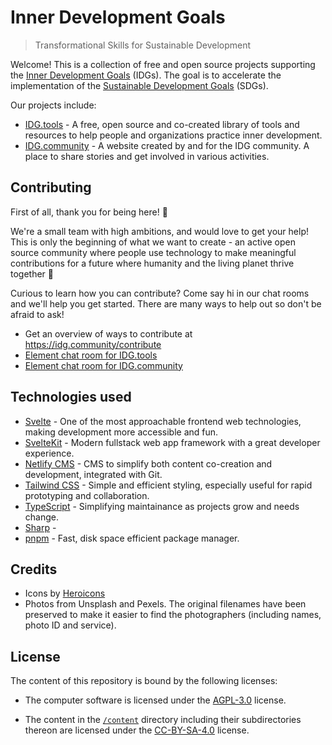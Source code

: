# Inner Development Goals

> Transformational Skills for Sustainable Development

Welcome! This is a collection of free and open source projects supporting the [Inner Development Goals](https://www.innerdevelopmentgoals.org) (IDGs). The goal is to accelerate the implementation of the [Sustainable Development Goals](https://www.undp.org/sustainable-development-goals) (SDGs).

Our projects include:

-   [IDG.tools](https://idg.tools) - A free, open source and co-created library of tools and resources to help people and organizations practice inner development.
-   [IDG.community](https://idg.community) - A website created by and for the IDG community. A place to share stories and get involved in various activities.

## Contributing

First of all, thank you for being here! 🎉

We're a small team with high ambitions, and would love to get your help! This is only the beginning of what we want to create - an active open source community where people use technology to make meaningful contributions for a future where humanity and the living planet thrive together 🌱

Curious to learn how you can contribute? Come say hi in our chat rooms and we'll help you get started. There are many ways to help out so don't be afraid to ask!

-   Get an overview of ways to contribute at <https://idg.community/contribute>
-   [Element chat room for IDG.tools](https://app.element.io/#/room/#idg-tools:community.innerdevelopmentgoals.org)
-   [Element chat room for IDG.community](https://app.element.io/#/room/#website:community.innerdevelopmentgoals.org)

## Technologies used

-   [Svelte](https://svelte.dev) - One of the most approachable frontend web technologies, making development more accessible and fun.
-   [SvelteKit](https://kit.svelte.dev) - Modern fullstack web app framework with a great developer experience.
-   [Netlify CMS](https://www.netlifycms.org/) - CMS to simplify both content co-creation and development, integrated with Git.
-   [Tailwind CSS](https://tailwindcss.com/) - Simple and efficient styling, especially useful for rapid prototyping and collaboration.
-   [TypeScript](https://www.typescriptlang.org/) - Simplifying maintainance as projects grow and needs change.
-   [Sharp](https://github.com/lovell/sharp) -
-   [pnpm](https://pnpm.io) - Fast, disk space efficient package manager.

## Credits

-   Icons by [Heroicons](https://heroicons.com)
-   Photos from Unsplash and Pexels. The original filenames have been preserved to make it easier to find the photographers (including names, photo ID and service).

## License

The content of this repository is bound by the following licenses:

-   The computer software is licensed under the [AGPL-3.0](./LICENSE) license.

-   The content in the [`/content`](./content) directory including their subdirectories thereon are licensed under the [CC-BY-SA-4.0](./content/LICENSE) license.

